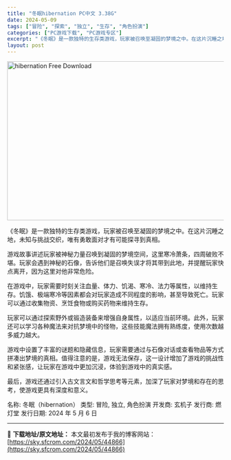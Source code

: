 ```yaml
---
title: "冬眠hibernation PC中文 3.38G"
date: 2024-05-09
tags: ["冒险", "探索", "独立", "生存", "角色扮演"]
categories: ["PC游戏下载", "PC游戏专区"]
excerpt: "《冬眠》是一款独特的生存类游戏，玩家被召唤至凝固的梦境之中。在这片沉睡之地，未知与挑战交织，唯有勇敢面对才有可能探寻到真相。 游戏故事讲述玩家被神秘力量召唤到凝固的梦境空间，这里寒冷萧条，四周破败不堪。玩家会遇到神秘的石像，告诉他们是召唤失误才将其带到此地，并提醒玩家快点离开，因为这里对他非常危险。&hellip;"
layout: post
---
```


<img class="igg-image-content aligncenter" title="hibernation Free Download" src="https://sky.sfcrom.com/wp-content/uploads/2024/05/9c258-hibernation-Free-Download.jpg" alt="hibernation Free Download" width="660" height="370" />

《冬眠》是一款独特的生存类游戏，玩家被召唤至凝固的梦境之中。在这片沉睡之地，未知与挑战交织，唯有勇敢面对才有可能探寻到真相。

游戏故事讲述玩家被神秘力量召唤到凝固的梦境空间，这里寒冷萧条，四周破败不堪。玩家会遇到神秘的石像，告诉他们是召唤失误才将其带到此地，并提醒玩家快点离开，因为这里对他非常危险。

在游戏中，玩家需要时刻关注血量、体力、饥渴、寒冷、法力等属性，以维持生存。饥饿、极端寒冷等因素都会对玩家造成不同程度的影响，甚至导致死亡。玩家可以通过收集物资、烹饪食物或购买药物来维持生存。

玩家可以通过探索野外或锻造装备来增强自身属性，以适应当前环境。此外，玩家还可以学习各种魔法来对抗梦境中的怪物，这些技能魔法拥有熟练度，使用次数越多威力越大。

游戏中设置了丰富的谜题和隐藏信息，玩家需要通过与石像对话或查看物品等方式拼凑出梦境的真相。值得注意的是，游戏无法保存，这一设计增加了游戏的挑战性和紧张感，让玩家在游戏中更加沉浸，体验到游戏中的真实感。

最后，游戏还通过引入古文言文和哲学思考等元素，加深了玩家对梦境和存在的思考，使游戏更具有深度和意义。

名称: 冬眠（hibernation）
类型: 冒险, 独立, 角色扮演
开发商: 玄机子
发行商: 燃灯堂
发行日期: 2024 年 5 月 6 日

---
📖 **下载地址/原文地址：** 本文最初发布于我的博客网站：[https://sky.sfcrom.com/2024/05/44866](https://sky.sfcrom.com/2024/05/44866)
